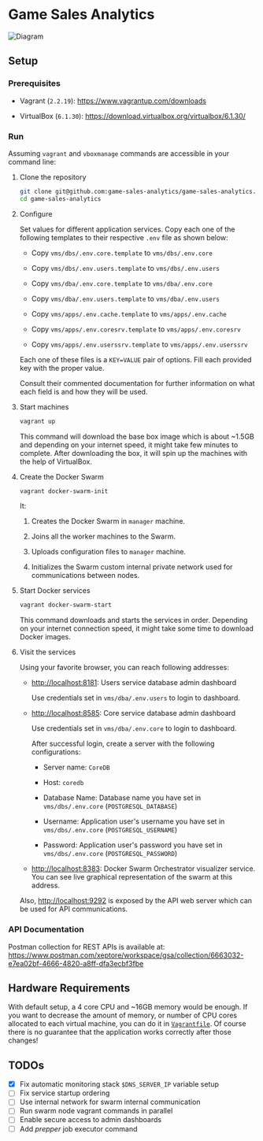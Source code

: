 # Game Sales Analytics

![Diagram](diagram.png)

## Setup

### Prerequisites

- Vagrant (`2.2.19`): <https://www.vagrantup.com/downloads>

- VirtualBox (`6.1.30`): <https://download.virtualbox.org/virtualbox/6.1.30/>

### Run

Assuming `vagrant` and `vboxmanage` commands are accessible in your command line:

1. Clone the repository

   ```sh
   git clone git@github.com:game-sales-analytics/game-sales-analytics.git game-sales-analytics
   cd game-sales-analytics
   ```

2. Configure

   Set values for different application services. Copy each one of the following templates to their respective `.env` file as shown below:

   - Copy `vms/dbs/.env.core.template` to `vms/dbs/.env.core`

   - Copy `vms/dbs/.env.users.template` to `vms/dbs/.env.users`

   - Copy `vms/dba/.env.core.template` to `vms/dba/.env.core`

   - Copy `vms/dba/.env.users.template` to `vms/dba/.env.users`

   - Copy `vms/apps/.env.cache.template` to `vms/apps/.env.cache`

   - Copy `vms/apps/.env.coresrv.template` to `vms/apps/.env.coresrv`

   - Copy `vms/apps/.env.userssrv.template` to `vms/apps/.env.userssrv`

   Each one of these files is a `KEY=VALUE` pair of options. Fill each provided key with the proper value.

   Consult their commented documentation for further information on what each field is and how they will be used.

3. Start machines

   ```sh
   vagrant up
   ```

   This command will download the base box image which is about ~1.5GB and depending on your internet speed, it might take few minutes to complete. After downloading the box, it will spin up the machines with the help of VirtualBox.

4. Create the Docker Swarm

   ```sh
   vagrant docker-swarm-init
   ```

   It:

   1. Creates the Docker Swarm in `manager` machine.

   2. Joins all the worker machines to the Swarm.

   3. Uploads configuration files to `manager` machine.

   4. Initializes the Swarm custom internal private network used for communications between nodes.

5. Start Docker services

   ```sh
   vagrant docker-swarm-start
   ```

   This command downloads and starts the services in order. Depending on your internet connection speed, it might take some time to download Docker images.

6. Visit the services

   Using your favorite browser, you can reach following addresses:

   - <http://localhost:8181>: Users service database admin dashboard

     Use credentials set in `vms/dba/.env.users` to login to dashboard.

   - <http://localhost:8585>: Core service database admin dashboard

     Use credentials set in `vms/dba/.env.core` to login to dashboard.

     After successful login, create a server with the following configurations:

     - Server name: `CoreDB`

     - Host: `coredb`

     - Database Name: Database name you have set in `vms/dbs/.env.core` (`POSTGRESQL_DATABASE`)

     - Username: Application user's username you have set in `vms/dbs/.env.core` (`POSTGRESQL_USERNAME`)

     - Password: Application user's password you have set in `vms/dbs/.env.core` (`POSTGRESQL_PASSWORD`)

   - <http://localhost:8383>: Docker Swarm Orchestrator visualizer service. You can see live graphical representation of the swarm at this address.

   Also, <http://localhost:9292> is exposed by the API web server which can be used for API communications.

### API Documentation

Postman collection for REST APIs is available at: <https://www.postman.com/xeptore/workspace/gsa/collection/6663032-e7ea02bf-4666-4820-a8ff-dfa3ecbf3fbe>

## Hardware Requirements

With default setup, a 4 core CPU and ~16GB memory would be enough. If you want to decrease the amount of memory, or number of CPU cores allocated to each virtual machine, you can do it in [`Vagrantfile`]('./../Vagrantfile). Of course there is no guarantee that the application works correctly after those changes!

## TODOs

- [x] Fix automatic monitoring stack `$DNS_SERVER_IP` variable setup
- [ ] Fix service startup ordering
- [ ] Use internal network for swarm internal communication
- [ ] Run swarm node vagrant commands in parallel
- [ ] Enable secure access to admin dashboards
- [ ] Add _prepper_ job executor command
